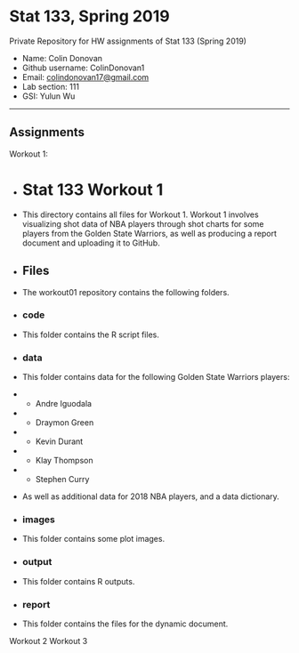 # Stat 133, Spring 2019

Private Repository for HW assignments of Stat 133 (Spring 2019)

- Name: Colin Donovan
- Github username: ColinDonovan1
- Email: colindonovan17@gmail.com
- Lab section: 111
- GSI: Yulun Wu

-----

## Assignments

Workout 1:
+ # Stat 133 Workout 1

+ This directory contains all files for Workout 1. Workout 1 involves visualizing shot data of NBA players through shot charts for some players from the Golden State Warriors, as well as producing a report document and uploading it to GitHub.

+ ## Files
+ The workout01 repository contains the following folders.

+ ### code
+ This folder contains the R script files.

+ ### data
+ This folder contains data for the following Golden State Warriors players:   
+ - Andre Iguodala
+ - Draymon Green
+ - Kevin Durant
+ - Klay Thompson
+ - Stephen Curry
+ As well as additional data for 2018 NBA players, and a data dictionary.

+ ### images
+ This folder contains some plot images.

+ ### output
+ This folder contains R outputs.

+ ### report
+ This folder contains the files for the dynamic document.

Workout 2
Workout 3


